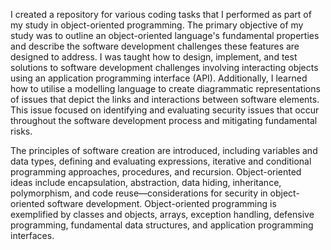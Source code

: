 I created a repository for various coding tasks that I performed as part of my study in object-oriented programming. The primary objective of my study was to outline an object-oriented language's fundamental properties and describe the software development challenges these features are designed to address. I was taught how to design, implement, and test solutions to software development challenges involving interacting objects using an application programming interface (API). Additionally, I learned how to utilise a modelling language to create diagrammatic representations of issues that depict the links and interactions between software elements. This issue focused on identifying and evaluating security issues that occur throughout the software development process and mitigating fundamental risks.

The principles of software creation are introduced, including variables and data types, defining and evaluating expressions, iterative and conditional programming approaches, procedures, and recursion. Object-oriented ideas include encapsulation, abstraction, data hiding, inheritance, polymorphism, and code reuse—considerations for security in object-oriented software development. Object-oriented programming is exemplified by classes and objects, arrays, exception handling, defensive programming, fundamental data structures, and application programming interfaces.
